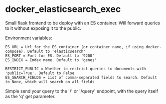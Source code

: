 # docker_elasticsearch_exec

Small flask frontend to be deploy with an ES container.
Will forward queries to it without exposing it to the public.

Environment variables:

```
ES_URL = Url for the ES container (or container name, if using docker-compose). Default to 'elasticsearch'
ES_PORT = Port for ES. Default to '9200'
ES_INDEX = Index name. Default to 'genes'

RESTRICT_PUBLIC = Whether to restrict queries to documents with 'public=True'. Default to False
ES_SEARCH_FIELDS = List of comma-separated fields to search. Default to None, which will search on all fields
```

Simple send your query to the '/' or '/query' endpoint, with the query itself as the 'q' get parameter.
